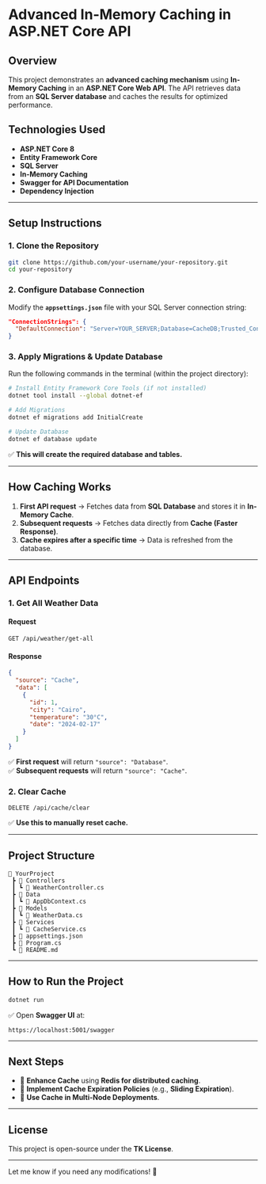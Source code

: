 
# **Advanced In-Memory Caching in ASP.NET Core API**

## **Overview**
This project demonstrates an **advanced caching mechanism** using **In-Memory Caching** in an **ASP.NET Core Web API**. The API retrieves data from an **SQL Server database** and caches the results for optimized performance.

## **Technologies Used**
- **ASP.NET Core 8**
- **Entity Framework Core**
- **SQL Server**
- **In-Memory Caching**
- **Swagger for API Documentation**
- **Dependency Injection**

---

## **Setup Instructions**
### **1. Clone the Repository**
```sh
git clone https://github.com/your-username/your-repository.git
cd your-repository
```

### **2. Configure Database Connection**
Modify the **`appsettings.json`** file with your SQL Server connection string:
```json
"ConnectionStrings": {
  "DefaultConnection": "Server=YOUR_SERVER;Database=CacheDB;Trusted_Connection=True;MultipleActiveResultSets=true"
}
```

### **3. Apply Migrations & Update Database**
Run the following commands in the terminal (within the project directory):

```sh
# Install Entity Framework Core Tools (if not installed)
dotnet tool install --global dotnet-ef

# Add Migrations
dotnet ef migrations add InitialCreate

# Update Database
dotnet ef database update
```

✅ **This will create the required database and tables.**

---

## **How Caching Works**
1. **First API request** → Fetches data from **SQL Database** and stores it in **In-Memory Cache**.
2. **Subsequent requests** → Fetches data directly from **Cache (Faster Response)**.
3. **Cache expires after a specific time** → Data is refreshed from the database.

---

## **API Endpoints**
### **1. Get All Weather Data**
#### **Request**
```http
GET /api/weather/get-all
```
#### **Response**
```json
{
  "source": "Cache",
  "data": [
    {
      "id": 1,
      "city": "Cairo",
      "temperature": "30°C",
      "date": "2024-02-17"
    }
  ]
}
```
✅ **First request** will return `"source": "Database"`.  
✅ **Subsequent requests** will return `"source": "Cache"`.

### **2. Clear Cache**
```http
DELETE /api/cache/clear
```
✅ **Use this to manually reset cache.**

---

## **Project Structure**
```
📂 YourProject
 ┣ 📂 Controllers
 ┃ ┗ 📄 WeatherController.cs
 ┣ 📂 Data
 ┃ ┗ 📄 AppDbContext.cs
 ┣ 📂 Models
 ┃ ┗ 📄 WeatherData.cs
 ┣ 📂 Services
 ┃ ┗ 📄 CacheService.cs
 ┣ 📄 appsettings.json
 ┣ 📄 Program.cs
 ┗ 📄 README.md
```

---

## **How to Run the Project**
```sh
dotnet run
```
✅ Open **Swagger UI** at:
```
https://localhost:5001/swagger
```

---

## **Next Steps**
- 🔹 **Enhance Cache** using **Redis for distributed caching**.
- 🔹 **Implement Cache Expiration Policies** (e.g., **Sliding Expiration**).
- 🔹 **Use Cache in Multi-Node Deployments**.

---

## **License**
This project is open-source under the **TK License**.

---

Let me know if you need any modifications! 🚀
